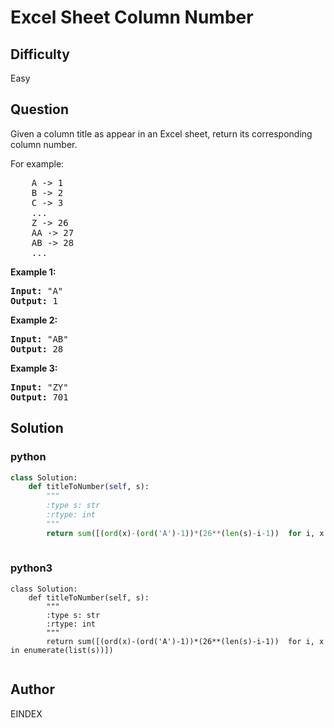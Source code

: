 # Excel Sheet Column Number

## Difficulty
Easy

## Question
<p>Given a column title as appear in an Excel sheet, return its corresponding column number.</p>

<p>For example:</p>

<pre>
    A -&gt; 1
    B -&gt; 2
    C -&gt; 3
    ...
    Z -&gt; 26
    AA -&gt; 27
    AB -&gt; 28 
    ...
</pre>

<p><strong>Example 1:</strong></p>

<pre>
<strong>Input:</strong> &quot;A&quot;
<strong>Output:</strong> 1
</pre>

<p><strong>Example 2:</strong></p>

<pre>
<strong>Input: </strong>&quot;AB&quot;
<strong>Output:</strong> 28
</pre>

<p><strong>Example 3:</strong></p>

<pre>
<strong>Input: </strong>&quot;ZY&quot;
<strong>Output:</strong> 701
</pre>

## Solution
### python
```python
class Solution:
    def titleToNumber(self, s):
        """
        :type s: str
        :rtype: int
        """
        return sum([(ord(x)-(ord('A')-1))*(26**(len(s)-i-1))  for i, x in enumerate(list(s))])
        

```
### python3
```python3
class Solution:
    def titleToNumber(self, s):
        """
        :type s: str
        :rtype: int
        """
        return sum([(ord(x)-(ord('A')-1))*(26**(len(s)-i-1))  for i, x in enumerate(list(s))])
        
```

## Author
EINDEX